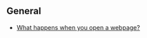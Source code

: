 ## General
- [ What happens when you open a webpage?](https://github.com/BekCodingAddict/Front-End/blob/master/Most%20Asked%20Interview%20Questions/General/Questions/What-happen-when-you-open-webpage.md)
